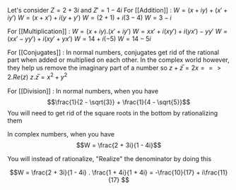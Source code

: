 Let's consider $Z = 2 + 3i$ and $Z' = 1 - 4i$ 
For [[Addition]] :
$W = (x + iy) + (x' + iy')$
$W =(x + x') + i(y + y')$
$W =(2 + 1) + i(3 - 4)$
$W = 3 - i$

For [[Multiplication]] : 
$W = (x + iy) . (x' + iy')$
$W = xx' + i(xy') + i(yx') - yy'$
$W = (xx' - yy') + i(xy' + yx')$
$W = 14 + i(-5)$
$W = 14 - 5i$

For [[Conjugates]] : 
In normal numbers, conjugates get rid of the rational part when added or multiplied on each other.
In the complex world however, they help us remove the imaginary part of a number so
$z + z̅ = 2x ==> 2.Re(z)$ 
$z . z̅ = x^2 + y^2$

For [[Division]] : 
In normal numbers, when you have 
$$\frac{1}{2 - \sqrt{3}} + \frac{1}{4 - \sqrt{5}}$$
You will need to get rid of the square roots in the bottom by rationalizing them

In complex numbers, when you have
$$W = \frac{2 + 3i}{1 - 4i}$$

You will instead of rationalize, "Realize" the denominator by doing this

$$W = \frac{2 + 3i}{1 - 4i} . \frac{1 + 4i}{1 + 4i} = -\frac{10}{17} + i\frac{11}{17} $$

